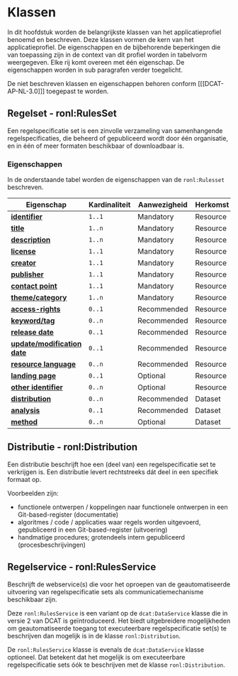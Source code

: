 # Klassen

In dit hoofdstuk worden de belangrijkste klassen van het applicatieprofiel benoemd en beschreven. Deze klassen vormen de kern van het applicatieprofiel. De eigenschappen en de bijbehorende beperkingen die van toepassing zijn in de context van dit profiel worden in tabelvorm weergegeven. Elke rij komt overeen met één eigenschap. De eigenschappen worden in sub paragrafen verder toegelicht.

De niet beschreven klassen en eigenschappen behoren conform [[[DCAT-AP-NL-3.0]]] toegepast te worden.

## Regelset - ronl:RulesSet

Een regelspecificatie set is een zinvolle verzameling van samenhangende regelspecificaties, die beheerd of gepubliceerd wordt door één organisatie, en in één of meer formaten beschikbaar of downloadbaar is.

### Eigenschappen

In de onderstaande tabel worden de eigenschappen van de `ronl:Rulesset` beschreven.

| **Eigenschap**                                          | Kardinaliteit | Aanwezigheid | Herkomst |
| ------------------------------------------------------- | ------------- | ------------ | -------- |
| [**identifier**](#dct-identifier)                       | `1..1`        | Mandatory    | Resource |
| [**title**](#dct-title)                                 | `1..n`        | Mandatory    | Resource |
| [**description**](#dct-description)                     | `1..n`        | Mandatory    | Resource |
| [**license**](#dct-license)                             | `1..1`        | Mandatory    | Resource |
| [**creator**](#dct-creator)                             | `1..1`        | Mandatory    | Resource |
| [**publisher**](#dct-publisher)                         | `1..1`        | Mandatory    | Resource |
| [**contact point**](#dcat-contactPoint)                 | `1..1`        | Mandatory    | Resource |
| [**theme/category**](#dcat-theme)                       | `1..n`        | Mandatory    | Resource |
| [**access-rights**](#dct-accessRights)                  | `0..1`        | Recommended  | Resource |
| [**keyword/tag**](#dcat-keyword)                        | `0..n`        | Recommended  | Resource |
| [**release date**](#dct-issued)                         | `0..1`        | Recommended  | Resource |
| [**update/modification date**](#dct-modified)           | `0..1`        | Recommended  | Resource |
| [**resource language**](#dct-language)                  | `0..n`        | Recommended  | Resource |
| [**landing page**](#dcat-landingPage)                   | `0..1`        | Optional     | Resource |
| [**other identifier**](#adms-identifier)                | `0..n`        | Optional     | Resource |
| [**distribution**](#ronl-distribution1)                 | `0..n`        | Recommended  | Dataset  |
| [**analysis**](#ronl-analysis)                | `0..1`        | Recommended  | Dataset  |
| [**method**](#ronl-method)       | `0..n`        | Optional     | Dataset  |

## Distributie - ronl:Distribution

Een distributie beschrijft hoe een (deel van) een regelspecificatie set te verkrijgen is. Een distributie levert rechtstreeks dát deel in een specifiek formaat op.

Voorbeelden zijn:

- functionele ontwerpen / koppelingen naar functionele ontwerpen in een Git-based-register (documentatie)
- algoritmes / code / applicaties waar regels worden uitgevoerd, gepubliceerd in een Git-based-register (uitvoering)
- handmatige procedures; grotendeels intern gepubliceerd (procesbeschrijvingen)

## Regelservice - ronl:RulesService

Beschrijft de webservice(s) die voor het oproepen van de geautomatiseerde uitvoering van regelspecificatie sets als communicatiemechanisme beschikbaar zijn.

Deze `ronl:RulesService` is een variant op de `dcat:DataService` klasse die in versie 2 van DCAT is geïntroduceerd. Het biedt uitgebreidere mogelijkheden om geautomatiseerde toegang tot executeerbare regelspecificatie set(s) te beschrijven dan mogelijk is in de klasse `ronl:Distribution`.

De `ronl:RulesService` klasse is evenals de `dcat:DataService` klasse optioneel. Dat betekent dat het mogelijk is om executeerbare regelspecificatie sets óók te beschrijven met de klasse `ronl:Distribution`.
